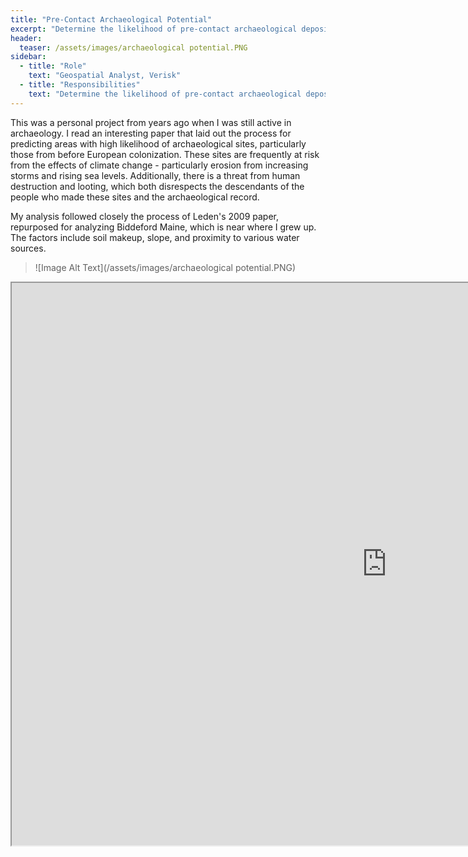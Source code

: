```yaml
---
title: "Pre-Contact Archaeological Potential"
excerpt: "Determine the likelihood of pre-contact archaeological deposits in need of protection"
header:
  teaser: /assets/images/archaeological potential.PNG
sidebar:
  - title: "Role"
    text: "Geospatial Analyst, Verisk"
  - title: "Responsibilities"
    text: "Determine the likelihood of pre-contact archaeological deposits in need of protection"
---
```


This was a personal project from years ago when I was still active in archaeology. I read an interesting paper that laid out the process for predicting areas with high likelihood of archaeological sites, particularly those from before European colonization. These sites are frequently at risk from the effects of climate change - particularly erosion from increasing storms and rising sea levels. Additionally, there is a threat from human destruction and looting, which both disrespects the descendants of the people who made these sites and the archaeological record.

My analysis followed closely the process of Leden's 2009 paper, repurposed for analyzing Biddeford Maine, which is near where I grew up. The factors include soil makeup, slope, and proximity to various water sources.

> ![Image Alt Text](/assets/images/archaeological potential.PNG)

<iframe src="https://nbviewer.org/github/kmp24/kmp24.github.io/blob/master/docs/assets/archpotential.pdf" width="1200" height="900"></iframe>
